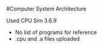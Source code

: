 #Computer System Architecture  

Used CPU Sim 3.6.9  
- No list of programs for reference
- .cpu and .a files uploaded

